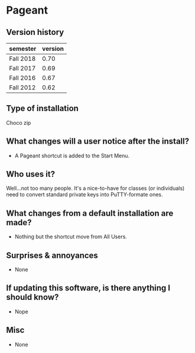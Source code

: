 # Pageant

## Version history

| semester | version |
| ---      | ---     |
| Fall 2018 | 0.70 |
| Fall 2017 | 0.69 |
| Fall 2016 | 0.67 |
| Fall 2012 | 0.62 |

## Type of installation

Choco zip

## What changes will a user notice after the install?

- A Pageant shortcut is added to the Start Menu.

## Who uses it?

Well...not too many people. It's a nice-to-have for classes (or individuals) need to convert standard private keys into PuTTY-formate ones.

## What changes from a default installation are made?

- Nothing but the shortcut move from All Users.

## Surprises & annoyances

- None

## If updating this software, is there anything I should know?

- Nope

## Misc

- None
